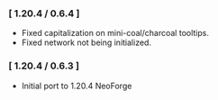 ### [ 1.20.4 / 0.6.4 ]
- Fixed capitalization on mini-coal/charcoal tooltips.
- Fixed network not being initialized.

### [ 1.20.4 / 0.6.3 ]
- Initial port to 1.20.4 NeoForge